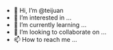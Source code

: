 - 👋 Hi, I’m @teijuan
- 👀 I’m interested in ...
- 🌱 I’m currently learning ...
- 💞️ I’m looking to collaborate on ...
- 📫 How to reach me ...

<!---
teijuan/teijuan is a ✨ special ✨ repository because its `README.md` (this file) appears on your GitHub profile.
You can click the Preview link to take a look at your changes.
--->
